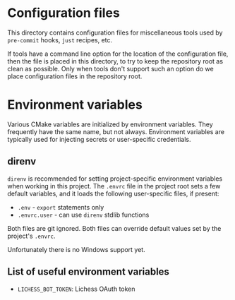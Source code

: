 # Configuration files

This directory contains configuration files for miscellaneous tools used by `pre-commit` hooks, `just` recipes, etc.

If tools have a command line option for the location of the configuration file, then the file is placed in this
directory, to try to keep the repository root as clean as possible. Only when tools don't support such an option do we
place configuration files in the repository root.

# Environment variables

Various CMake variables are initialized by environment variables. They frequently have the same name, but not always.
Environment variables are typically used for injecting secrets or user-specific credentials.

## direnv

`direnv` is recommended for setting project-specific environment variables when working in this project. The `.envrc`
file in the project root sets a few default variables, and it loads the following user-specific files, if present:

* `.env` - `export` statements only
* `.envrc.user` - can use `direnv` stdlib functions

Both files are git ignored. Both files can override default values set by the project's `.envrc`.

Unfortunately there is no Windows support yet.

## List of useful environment variables

* `LICHESS_BOT_TOKEN`: Lichess OAuth token
